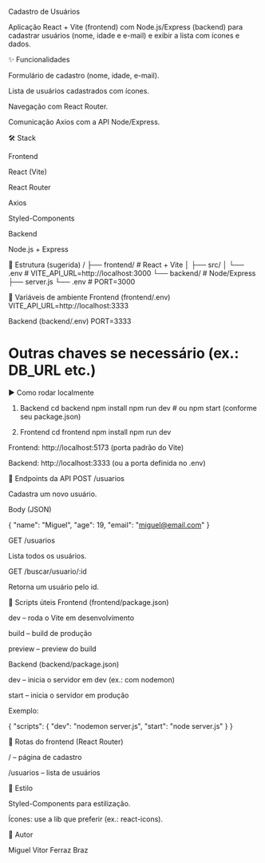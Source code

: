 Cadastro de Usuários

Aplicação React + Vite (frontend) com Node.js/Express (backend) para cadastrar usuários (nome, idade e e-mail) e exibir a lista com ícones e dados.

✨ Funcionalidades

Formulário de cadastro (nome, idade, e-mail).

Lista de usuários cadastrados com ícones.

Navegação com React Router.

Comunicação Axios com a API Node/Express.

🛠️ Stack

Frontend

React (Vite)

React Router

Axios

Styled-Components

Backend

Node.js + Express

📁 Estrutura (sugerida)
/
├── frontend/                 # React + Vite
│   ├── src/
│   └── .env                  # VITE_API_URL=http://localhost:3000
└── backend/                  # Node/Express
    ├── server.js
    └── .env                  # PORT=3000

🔑 Variáveis de ambiente
Frontend (frontend/.env)
VITE_API_URL=http://localhost:3333

Backend (backend/.env)
PORT=3333
# Outras chaves se necessário (ex.: DB_URL etc.)

▶️ Como rodar localmente
1) Backend
cd backend
npm install
npm run dev   # ou npm start (conforme seu package.json)

2) Frontend
cd frontend
npm install
npm run dev


Frontend: http://localhost:5173 (porta padrão do Vite)

Backend: http://localhost:3333 (ou a porta definida no .env)

🔗 Endpoints da API
POST /usuarios

Cadastra um novo usuário.

Body (JSON)

{
  "name": "Miguel",
  "age": 19,
  "email": "miguel@email.com"
}

GET /usuarios

Lista todos os usuários.

GET /buscar/usuario/:id

Retorna um usuário pelo id.

🧩 Scripts úteis
Frontend (frontend/package.json)

dev – roda o Vite em desenvolvimento

build – build de produção

preview – preview do build

Backend (backend/package.json)

dev – inicia o servidor em dev (ex.: com nodemon)

start – inicia o servidor em produção

Exemplo:

{
  "scripts": {
    "dev": "nodemon server.js",
    "start": "node server.js"
  }
}

🧭 Rotas do frontend (React Router)

/ – página de cadastro

/usuarios – lista de usuários

🎨 Estilo

Styled-Components para estilização.

Ícones: use a lib que preferir (ex.: react-icons).

👤 Autor

Miguel Vitor Ferraz Braz

